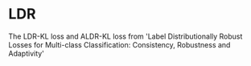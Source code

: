 # LDR
The LDR-KL loss and ALDR-KL loss from 'Label Distributionally Robust Losses for Multi-class Classification: Consistency, Robustness and Adaptivity' 
